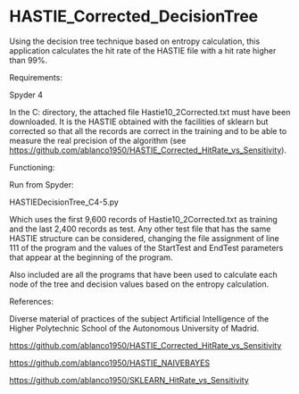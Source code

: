 # HASTIE_Corrected_DecisionTree

Using the decision tree technique based on entropy calculation, this application calculates the hit rate of the HASTIE file with a hit rate higher than 99%.

Requirements:

Spyder 4

In the C: directory, the attached file Hastie10_2Corrected.txt must have been downloaded. It is the HASTIE obtained with the facilities of sklearn but corrected so that all the records are correct in the training and to be able to measure the real precision of the algorithm (see https://github.com/ablanco1950/HASTIE_Corrected_HitRate_vs_Sensitivity).

Functioning:

Run from Spyder:

HASTIEDecisionTree_C4-5.py

Which uses the first 9,600 records of Hastie10_2Corrected.txt as training and the last 2,400 records as test. Any other test file that has the same HASTIE structure can be considered, changing the file assignment of line 111 of the program and the values of the StartTest and EndTest parameters that appear at the beginning of the program.

Also included are all the programs that have been used to calculate each node of the tree and decision values based on the entropy calculation.

References:

Diverse material of practices of the subject Artificial Intelligence of the Higher Polytechnic School of the Autonomous University of Madrid.

https://github.com/ablanco1950/HASTIE_Corrected_HitRate_vs_Sensitivity

https://github.com/ablanco1950/HASTIE_NAIVEBAYES

https://github.com/ablanco1950/SKLEARN_HitRate_vs_Sensitivity
